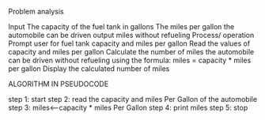 Problem analysis
 
Input 
The capacity of the fuel tank in gallons 
The miles per gallon the automobile can be driven
output
miles without refueling
Process/ operation
Prompt user for fuel tank capacity and miles per gallon
Read the values of capacity and miles per gallon
Calculate the number of miles the automobile can be driven without refueling using the formula: miles = capacity * miles per gallon
Display the calculated number of miles

ALGORITHM IN PSEUDOCODE

step 1: start
step 2: read the capacity and miles Per Gallon of the automobile
step 3: miles<--capacity * miles Per Gallon
step 4: print miles
step 5: stop
